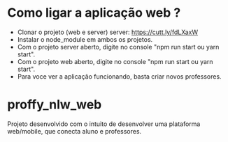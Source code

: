 # Como ligar a aplicação web ?
- Clonar o projeto (web e server)
  server: https://cutt.ly/fdLXaxW
- Instalar o node_module em ambos os projetos.
- Com o projeto server aberto, digite no console "npm run start ou yarn start".
- Com o projeto web aberto, digite no console "npm run start ou yarn start".
- Para voce ver a aplicação funcionando, basta criar novos professores.

# proffy_nlw_web
Projeto desenvolvido com o intuito de desenvolver uma plataforma web/mobile, que conecta aluno e professores.

